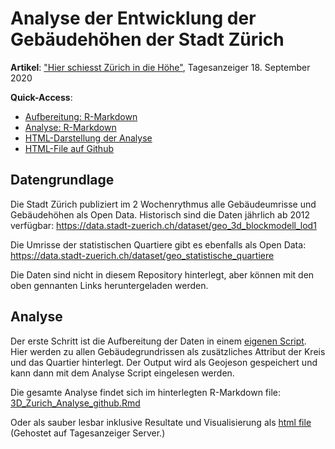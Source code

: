 # Analyse der Entwicklung der Gebäudehöhen der Stadt Zürich

**Artikel**: ["Hier schiesst Zürich in die Höhe"](https://www.tagesanzeiger.ch/hier-schiesst-zuerich-in-die-hoehe-336605433294), Tagesanzeiger 18. September 2020

**Quick-Access**: 
* [Aufbereitung: R-Markdown](3D_Zurich_Aufbereitung.Rmd)
* [Analyse: R-Markdown](3D_Zurich_Analyse_github.Rmd)
* [HTML-Darstellung der Analyse](https://interaktiv.tagesanzeiger.ch//2020/daten_Zurich3D/3D_Zurich_Analyse_github.html)
* [HTML-File auf Github](3D_Zurich_Analyse_github.html)


## Datengrundlage
Die Stadt Zürich publiziert im 2 Wochenrythmus alle Gebäudeumrisse und Gebäudehöhen als Open Data. Historisch sind die Daten jährlich ab 2012 verfügbar:
https://data.stadt-zuerich.ch/dataset/geo_3d_blockmodell_lod1

Die Umrisse der statistischen Quartiere gibt es ebenfalls als Open Data:
https://data.stadt-zuerich.ch/dataset/geo_statistische_quartiere

Die Daten sind nicht in diesem Repository hinterlegt, aber können mit den oben gennanten Links heruntergeladen werden.

## Analyse
Der erste Schritt ist die Aufbereitung der Daten in einem [eigenen Script](3D_Zurich_Aufbereitung.Rmd). Hier werden zu allen Gebäudegrundrissen als zusätzliches Attribut der Kreis und das Quartier hinterlegt. Der Output wird als Geojeson gespeichert und kann dann mit dem Analyse Script eingelesen werden.

Die gesamte Analyse findet sich im hinterlegten R-Markdown file: [3D_Zurich_Analyse_github.Rmd](3D_Zurich_Analyse_github.Rmd)

Oder als sauber lesbar inklusive Resultate und Visualisierung als [html file](https://interaktiv.tagesanzeiger.ch//2020/daten_Zurich3D/3D_Zurich_Analyse_github.html) (Gehostet auf Tagesanzeiger Server.)
